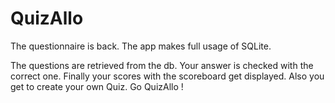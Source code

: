 # QuizAllo
The questionnaire is back. The app makes full usage of SQLite.

The questions are retrieved from the db.
Your answer is checked with the correct one.
Finally your scores with the scoreboard get displayed.
Also you get to create your own Quiz.
Go QuizAllo !
